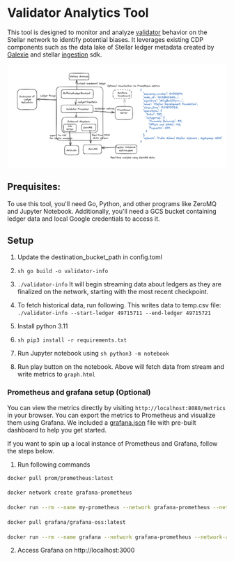 # Validator Analytics Tool

This tool is designed to monitor and analyze [validator](https://developers.stellar.org/docs/validators) behavior on the Stellar network to identify potential biases.
It leverages existing CDP components such as the data lake of Stellar ledger metadata created by [Galexie](https://github.com/stellar/go/tree/master/services/galexie) and stellar [ingestion](https://github.com/stellar/go/tree/master/ingest) sdk. 


![alt text](/architecture.png)


## Prequisites:
To use this tool, you'll need Go, Python, and other programs like ZeroMQ and Jupyter Notebook. 
Additionally, you'll need a GCS bucket containing ledger data and local Google credentials to access it.

## Setup
1. Update the destination_bucket_path in config.toml
2. `sh go build -o validator-info`
3. `./validator-info`
It will begin streaming data about ledgers as they are finalized on the network, starting with the most recent checkpoint.

4. To fetch historical data, run following. This writes data to temp.csv file:
   `./validator-info --start-ledger 49715711 --end-ledger 49715721`

5. Install python 3.11
6. `sh pip3 install -r requirements.txt`
7. Run Jupyter notebook using `sh python3 -m notebook`
8. Run play button on the notebook.
Above will fetch data from stream and write metrics to `graph.html`


### Prometheus and grafana setup (Optional)
You can view the metrics directly by visiting `http://localhost:8080/metrics` in your browser. You can export the metrics to Prometheus and visualize them using Grafana.
We included a [grafana.json](https://github.com/urvisavla/validator-analytics/blob/main/dashboards/grafana.json) file with pre-built dashboard to help you get started.

If you want to spin up a local instance of Prometheus and Grafana, follow the steps below. 

1. Run following commands
```sh
docker pull prom/prometheus:latest

docker network create grafana-prometheus

docker run --rm --name my-prometheus --network grafana-prometheus --network-alias prometheus --publish 9090:9090 --volume /<path>/prometheus.yml:/etc/prometheus/prometheus.yml --detach prom/prometheus

docker pull grafana/grafana-oss:latest

docker run --rm --name grafana --network grafana-prometheus --network-alias grafana --publish 3000:3000 --detach grafana/grafana-oss:latest
```
2. Access Grafana on http://localhost:3000
